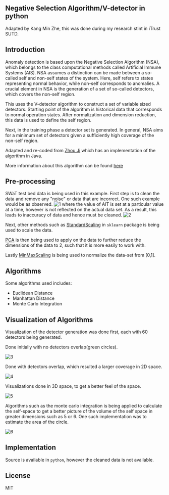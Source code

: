 ## Negative Selection Algorithm/V-detector in python

Adapted by Kang Min Zhe, this was done during my research stint in iTrust SUTD.

## Introduction

Anomaly detection is based upon the Negative Selection Algorithm (NSA), which belongs to the class computational methods called Artificial Immune Systems (AIS). NSA assumes a distinction can be made between a so-called self and non-self states of the system. Here, self refers to states representing normal behavior, while non-self corresponds to anomalies. A crucial element in NSA is the generation of a set of so-called detectors, which covers the non-self region. 

This uses the V-detector algorithm to construct a set of variable sized detectors. Starting point of the algorithm is historical data that corresponds to normal operation states. After normalization and dimension reduction, this data is used to define the self region. 

Next, in the training phase a detector set is generated. In general, NSA aims for a minimum set of detectors given a sufficiently high coverage of the non-self region.

Adapted and re-coded from [Zhou Ji](http://zhouji.net.s3-website-us-east-1.amazonaws.com/vdetector.html) which has an implementation of the algorithm in Java. 

More information about this algorithm can be found [here](https://www.semanticscholar.org/paper/V-detector%3A-An-efficient-negative-selection-with-Ji-Dasgupta/10f6e1740f05268fe3d0cb0aaa312b80dbdaadf8)

## Pre-processing

SWaT test bed data is being used in this example. First step is to clean the data and remove any "noise" or data that are incorrect. One such example would be as observed.
![1](https://i.imgur.com/PTwhLSg.png)
where the value of AIT is set at a particular value at a time, however is not reflected on the actual data set. As a result, this leads to inaccuracy of data and hence must be cleaned.
![2](https://i.imgur.com/l2hX9qL.png)

Next, other methods such as [StandardScaling](https://scikit-learn.org/stable/modules/generated/sklearn.preprocessing.StandardScaler.html) in `sklearn`
 package is being used to scale the data.

[PCA](https://scikit-learn.org/stable/modules/generated/sklearn.decomposition.PCA.html) is then being used to apply on the data to further reduce the dimensions of the data to 2, such that it is more easily to work with.

Lastly [MinMaxScaling](https://scikit-learn.org/stable/modules/generated/sklearn.preprocessing.MinMaxScaler.html) is being used to normalize the data-set from [0,1].

## Algorithms
Some algorithms used includes:
* Euclidean Distance
* Manhattan Distance
* Monte Carlo Integration

## Visualization of Algorithms
Visualization of the detector generation was done first, each with 60 detectors being generated.

Done initially with no detectors overlap(green circles).

![3](https://i.imgur.com/lDbh510.png)

Done with detectors overlap, which resulted a larger coverage in 2D space.

![4](https://i.imgur.com/r7qPYsL.png)

Visualizations done in 3D space, to get a better feel of the space.

![5](https://media.giphy.com/media/Q5chI7vxkBfF9D8IHZ/giphy.gif)

Algorithms such as the monte carlo integration is being applied to calculate the self-space to get a better picture of the volume of the self space in greater dimensions such as 5 or 6. One such implementation was to estimate the area of the circle.

![6](https://i.imgur.com/Jl94TWi.gif)

## Implementation

Source is available in `python`, however the cleaned data is not available.

## License
MIT

